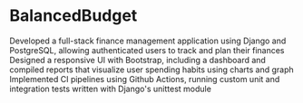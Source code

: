 # BalancedBudget

Developed a full-stack finance management application using Django and PostgreSQL, allowing authenticated users to track and plan their finances\
Designed a responsive UI with Bootstrap, including a dashboard and compiled reports that visualize user spending habits using charts and graph\
Implemented CI pipelines using Github Actions, running custom unit and integration tests written with Django's unittest module
